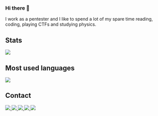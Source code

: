 ### Hi there 👋

I work as a pentester and I like to spend a lot of my spare time reading, coding, playing CTFs and studying physics.

## Stats

<div>
   <img src="https://github-readme-stats.vercel.app/api?username=torsh4rk&show_icons=true&theme=chartreuse-dark&include_all_commits=true&count_private=true&hide=issues" />
</div>

## Most used languages
<div>
  <img src="https://github-readme-stats.vercel.app/api/top-langs/?username=torsh4rk&langs_count=4&layout=compact&theme=dracula" />
  </div>
  
## Contact

   <a href="https://twitter.com/torsh4rk">
    <img src="https://img.shields.io/badge/@torsh4rk-grey.svg?style=square&logo=twitter">
  </a>
  
  <a href="https://www.linkedin.com/in/cadu-angelotti-b11565127/">
    <img src="https://img.shields.io/badge/Cadu-Angelotti-blue.svg?style=square&logo=linkedin">
  </a>
  
  <a href="https://www.instagram.com/torsh4rk">
    <img src="https://img.shields.io/badge/@torsh4rk-brown.svg?style=square&logo=instagram">
  </a>

   <a href="https://hackthebox.eu/profile/102779">
    <img src="https://img.shields.io/badge/@torsh4rk-black?style=square&logo=hackthebox">
  </a>

  <a href="https://ctftime.org/team/147700">
    <img src="https://img.shields.io/badge/torsh4rk_CTFtime-darkred?style=square&logo=ctftime">
  </a>
